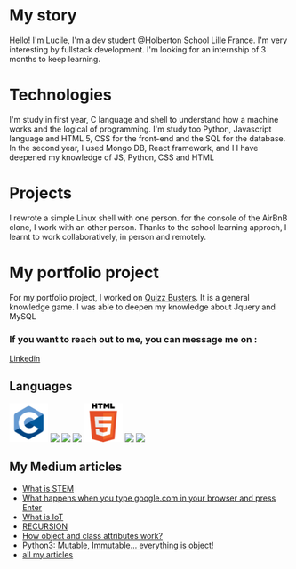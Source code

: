 # My story

Hello! I'm Lucile, I'm a dev student @Holberton School Lille France. 
I'm very interesting by fullstack development.
I'm looking for an internship of 3 months to keep learning.


# Technologies

I'm study in first year, C language and shell to understand how a machine works and the logical of programming.
I'm study too Python, Javascript language and HTML 5, CSS for the front-end and the SQL for the database.
In the second year, I used Mongo DB, React framework, and I I have deepened my knowledge of JS, Python, CSS and HTML

# Projects

I rewrote a simple Linux shell with one person. for the console of the AirBnB clone, I work with an other person.
Thanks to the school learning approch, I learnt to work collaboratively, in person and remotely.


# My portfolio project

For my portfolio project, I worked on [Quizz Busters](https://github.com/LucileSD/quizzbusters).
It is a general knowledge game.
I was able to deepen my knowledge about Jquery and MySQL


### If you want to reach out to me, you can message me on :

[Linkedin](https://www.linkedin.com/in/lucile-deleforge-5a6889169/)

## Languages 

<code><img height="70" 
src="https://raw.githubusercontent.com/github/explore/80688e429a7d4ef2fca1e82350fe8e3517d3494d/topics/c/c.png"></code>
<code><img height="70"
src="https://camo.githubusercontent.com/5b4421dacef3d02185aeafc6890af674e58fa50872c8b933fe72c853882f7614/68747470733a2f2f75706c6f61642e77696b696d656469612e6f72672f77696b6970656469612f636f6d6d6f6e732f632f63332f507974686f6e2d6c6f676f2d6e6f746578742e737667"></code>
<code><img height="70"
src="https://camo.githubusercontent.com/5ba8a5f51fe0fbbeafbfbb2f42f720edbbe4e7f7c94e5330b62fdf5baec4fc2a/68747470733a2f2f69636f6e2d6c6962726172792e636f6d2f696d616765732f626173682d69636f6e2f626173682d69636f6e2d32342e6a7067"></code>
<code><img height="70"
src="https://camo.githubusercontent.com/7a2b6137fa6818b1c85f86347a6b4a75ee52681d4a190c506df972e3c5459980/68747470733a2f2f70726f66696c696e61746f722e7269736861762e6465762f736b696c6c732d6173736574732f6a6176617363726970742d6f726967696e616c2e737667"></code>
<code><img height="70"
src="https://raw.githubusercontent.com/github/explore/80688e429a7d4ef2fca1e82350fe8e3517d3494d/topics/html/html.png"></code>
<code><img height="70"
src="https://camo.githubusercontent.com/6198a51bd2e65278602cabc225708278c672c62918707a6cabdc5fcc26668c1a/68747470733a2f2f7777772e6c6f676f6c796e782e636f6d2f696d616765732f6c6f676f6c796e782f30642f30643335656636633864346664616630353930323238343034646336343438622e706e67"></code>
<code><img height="70"
src="https://upload.wikimedia.org/wikipedia/fr/thumb/6/62/MySQL.svg/1200px-MySQL.svg.png"></code>

## My Medium articles

- [What is STEM](https://medium.com/@luciledeleforge/what-is-stem-ffc43300669b)
- [What happens when you type google.com in your browser and press Enter](https://medium.com/@luciledeleforge/what-happens-when-you-type-google-com-in-your-browser-and-press-enter-340fbc69302e)
- [What is IoT](https://medium.com/@luciledeleforge/what-is-iot-7b932742634)
- [RECURSION](https://medium.com/@luciledeleforge/recursion-341607df97ff)
- [How object and class attributes work?](https://medium.com/@luciledeleforge/how-object-and-class-attributes-work-7e3e6a44cbc1)
- [Python3: Mutable, Immutable… everything is object!](https://medium.com/@luciledeleforge/python3-mutable-immutable-everything-is-object-6773ac1d3f3c)
- [all my articles](https://medium.com/@luciledeleforge)


